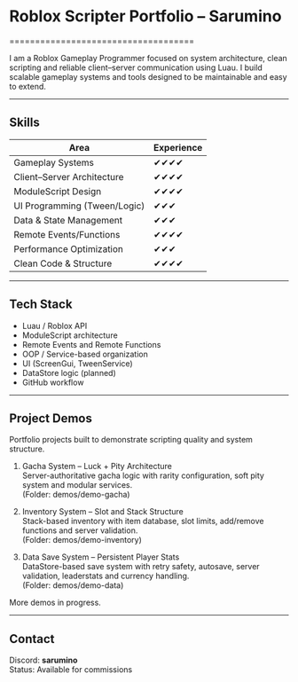 # Roblox Scripter Portfolio – Sarumino
====================================

I am a Roblox Gameplay Programmer focused on system architecture, clean scripting and reliable client–server communication using Luau. I build scalable gameplay systems and tools designed to be maintainable and easy to extend.

---

Skills
------
Area                          | Experience
-----------------------------|-------------------------------
Gameplay Systems             | ✔✔✔✔
Client–Server Architecture   | ✔✔✔✔
ModuleScript Design          | ✔✔✔✔
UI Programming (Tween/Logic) | ✔✔✔
Data & State Management      | ✔✔✔
Remote Events/Functions      | ✔✔✔✔
Performance Optimization     | ✔✔✔
Clean Code & Structure       | ✔✔✔✔

---

Tech Stack
----------
- Luau / Roblox API
- ModuleScript architecture
- Remote Events and Remote Functions
- OOP / Service-based organization
- UI (ScreenGui, TweenService)
- DataStore logic (planned)
- GitHub workflow

---

Project Demos
-------------
Portfolio projects built to demonstrate scripting quality and system structure.

1. Gacha System – Luck + Pity Architecture  
   Server-authoritative gacha logic with rarity configuration, soft pity system and modular services.  
   (Folder: demos/demo-gacha)

2. Inventory System – Slot and Stack Structure  
   Stack-based inventory with item database, slot limits, add/remove functions and server validation.  
   (Folder: demos/demo-inventory)

3. Data Save System – Persistent Player Stats  
   DataStore-based save system with retry safety, autosave, server validation, leaderstats and currency handling.  
   (Folder: demos/demo-data)

More demos in progress.

---

Contact
-------
Discord: **sarumino**  
Status: Available for commissions
